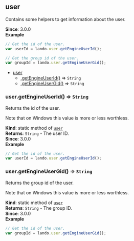 <a name="module_user"></a>

## user
Contains some helpers to get information about the user.

**Since**: 3.0.0  
**Example**  
```js
// Get the id of the user.
var userId = lando.user.getEngineUserId();

// Get the group id of the user.
var groupId = lando.user.getEngineUserGid();
```

* [user](#module_user)
    * [.getEngineUserId()](#module_user.getEngineUserId) ⇒ <code>String</code>
    * [.getEngineUserGid()](#module_user.getEngineUserGid) ⇒ <code>String</code>

<a name="module_user.getEngineUserId"></a>

### user.getEngineUserId() ⇒ <code>String</code>
Returns the id of the user.

Note that on Windows this value is more or less worthless.

**Kind**: static method of [<code>user</code>](#module_user)  
**Returns**: <code>String</code> - The user ID.  
**Since**: 3.0.0  
**Example**  
```js
// Get the id of the user.
var userId = lando.user.getEngineUserId();
```
<a name="module_user.getEngineUserGid"></a>

### user.getEngineUserGid() ⇒ <code>String</code>
Returns the group id of the user.

Note that on Windows this value is more or less worthless.

**Kind**: static method of [<code>user</code>](#module_user)  
**Returns**: <code>String</code> - The group ID.  
**Since**: 3.0.0  
**Example**  
```js
// Get the id of the user.
var groupId = lando.user.getEngineUserGid();
```
